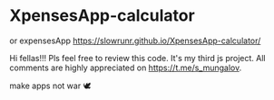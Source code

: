 # XpensesApp-calculator
or expensesApp
https://slowrunr.github.io/XpensesApp-calculator/

Hi fellas!!! Pls feel free to review this code. It's my third js project. All comments are highly appreciated on https://t.me/s_mungalov.

make apps not war 🕊

